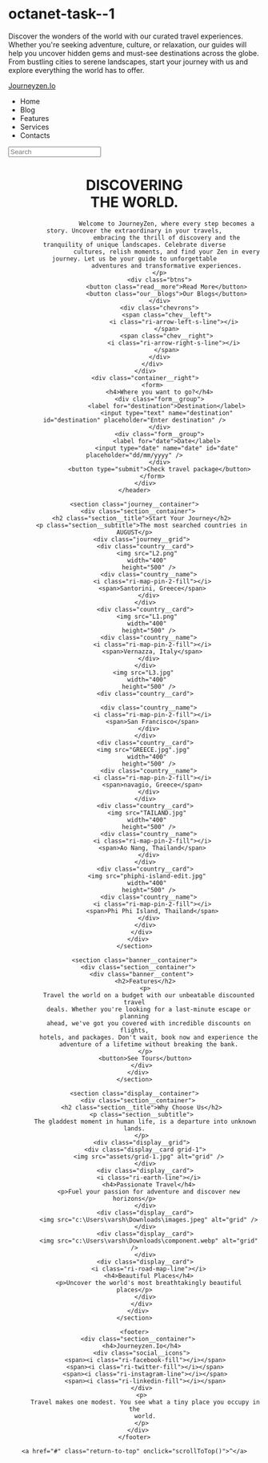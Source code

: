 # octanet-task--1
Discover the wonders of the world with our curated travel experiences. Whether you're seeking adventure, culture, or relaxation, our guides will help you uncover hidden gems and must-see destinations across the globe. From bustling cities to serene landscapes, start your journey with us and explore everything the world has to offer.
<!DOCTYPE html>
<html lang="en">
  <head>
    <meta charset="UTF-8" />
    <meta http-equiv="X-UA-Compatible" content="IE=edge" />
    <meta name="viewport" content="width=device-width, initial-scale=1.0" />
    <link
      href="https://cdn.jsdelivr.net/npm/remixicon@3.0.0/fonts/remixicon.css"
      rel="stylesheet"
    />
    <link rel="stylesheet" href="styles.css" />
    <link rel="javascript" href="script.js" />
    <title>Landing Page | Journeyzen.Io</title>
  </head>
  <body>
    <nav>
      <div class="nav__logo"><a href="#">Journeyzen.Io</a></div>
      <ul class="nav__links">
        <li class="link">Home</li>
        <li class="link">Blog</li>
        <li class="link">Features</li>
        <li class="link">Services</li>
        <li class="link">Contacts</li>
      </ul>
      <div class="search__box">
        <input type="text" placeholder="Search" />
        <i class="ri-search-line"></i>
    </div>
    </nav>
    <header>
      <div class="section__container">
        <div class="container">
          <div class="container__left">
              <div class="content">
                  <h1>DISCOVERING<br />THE WORLD.</h1>
                  <p>
  
                      Welcome to JourneyZen, where every step becomes a story. Uncover the extraordinary in your travels,
                      embracing the thrill of discovery and the tranquility of unique landscapes. Celebrate diverse
                      cultures, relish moments, and find your Zen in every journey. Let us be your guide to unforgettable
                      adventures and transformative experiences.
                  </p>
                  <div class="btns">
                      <button class="read__more">Read More</button>
                      <button class="our__blogs">Our Blogs</button>
                  </div>
                  <div class="chevrons">
                      <span class="chev__left">
                          <i class="ri-arrow-left-s-line"></i>
                      </span>
                      <span class="chev__right">
                          <i class="ri-arrow-right-s-line"></i>
                      </span>
                  </div>
              </div>
          </div>
          <div class="container__right">
              <form>
                  <h4>Where you want to go?</h4>
                  <div class="form__group">
                      <label for="destination">Destination</label>
                      <input type="text" name="destination" id="destination" placeholder="Enter destination" />
                  </div>
                  <div class="form__group">
                      <label for="date">Date</label>
                      <input type="date" name="date" id="date" placeholder="dd/mm/yyyy" />
                  </div>
                  <button type="submit">Check travel package</button>
              </form>
          </div>
    </header>

    <section class="journey__container">
      <div class="section__container">
        <h2 class="section__title">Start Your Journey</h2>
        <p class="section__subtitle">The most searched countries in AUGUST</p>
        <div class="journey__grid">
          <div class="country__card">
            <img src="L2.png" 
            width="400" 
            height="500" />
            <div class="country__name">
              <i class="ri-map-pin-2-fill"></i>
              <span>Santorini, Greece</span>
            </div>
          </div>
          <div class="country__card">
            <img src="L1.png" 
            width="400" 
            height="500" />
            <div class="country__name">
              <i class="ri-map-pin-2-fill"></i>
              <span>Vernazza, Italy</span>
            </div>
          </div>
          <img src="L3.jpg" 
            width="400" 
            height="500" />
          <div class="country__card">
            
            <div class="country__name">
              <i class="ri-map-pin-2-fill"></i>
              <span>San Francisco</span>
            </div>
          </div>
          <div class="country__card">
          <img src="GREECE.jpg".jpg" 
            width="400" 
            height="500" />
            <div class="country__name">
              <i class="ri-map-pin-2-fill"></i>
              <span>navagio, Greece</span>
            </div>
          </div>
          <div class="country__card">
            <img src="TAILAND.jpg" 
            width="400" 
            height="500" />
            <div class="country__name">
              <i class="ri-map-pin-2-fill"></i>
              <span>Ao Nang, Thailand</span>
            </div>
          </div>
          <div class="country__card">
            <img src="phiphi-island-edit.jpg" 
            width="400" 
            height="500" />
            <div class="country__name">
              <i class="ri-map-pin-2-fill"></i>
              <span>Phi Phi Island, Thailand</span>
            </div>
          </div>
        </div>
      </div>
    </section>

    <section class="banner__container">
      <div class="section__container">
        <div class="banner__content">
          <h2>Features</h2>
          <p>
            Travel the world on a budget with our unbeatable discounted travel
            deals. Whether you're looking for a last-minute escape or planning
            ahead, we've got you covered with incredible discounts on flights,
            hotels, and packages. Don't wait, book now and experience the
            adventure of a lifetime without breaking the bank.
          </p>
          <button>See Tours</button>
        </div>
      </div>
    </section>

    <section class="display__container">
      <div class="section__container">
        <h2 class="section__title">Why Choose Us</h2>
        <p class="section__subtitle">
          The gladdest moment in human life, is a departure into unknown lands.
        </p>
        <div class="display__grid">
          <div class="display__card grid-1">
            <img src="assets/grid-1.jpg" alt="grid" />
          </div>
          <div class="display__card">
            <i class="ri-earth-line"></i>
            <h4>Passionate Travel</h4>
            <p>Fuel your passion for adventure and discover new horizons</p>
          </div>
          <div class="display__card">
            <img src="c:\Users\varsh\Downloads\images.jpeg" alt="grid" />
          </div>
          <div class="display__card">
            <img src="c:\Users\varsh\Downloads\component.webp" alt="grid" />
          </div>
          <div class="display__card">
            <i class="ri-road-map-line"></i>
            <h4>Beautiful Places</h4>
            <p>Uncover the world's most breathtakingly beautiful places</p>
          </div>
        </div>
      </div>
    </section>

    <footer>
      <div class="section__container">
        <h4>Journeyzen.Io</h4>
        <div class="social__icons">
          <span><i class="ri-facebook-fill"></i></span>
          <span><i class="ri-twitter-fill"></i></span>
          <span><i class="ri-instagram-line"></i></span>
          <span><i class="ri-linkedin-fill"></i></span>
        </div>
        <p>
          Travel makes one modest. You see what a tiny place you occupy in the
          world.
        </p>
      </div>
    </footer>

    <a href="#" class="return-to-top" onclick="scrollToTop()">^</a>
  </body>
</html>
